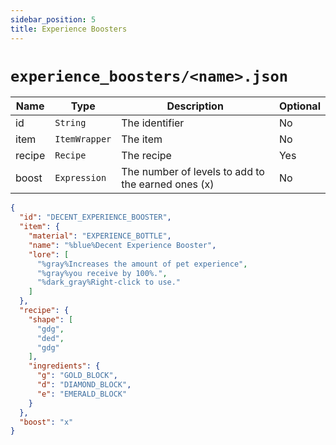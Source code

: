 ```yaml
---
sidebar_position: 5
title: Experience Boosters
---
```


# `experience_boosters/<name>.json`

| Name | Type | Description | Optional |
| --- | --- | --- | --- |
| id | `String` | The identifier | No |
| item | `ItemWrapper` | The item | No |
| recipe | `Recipe` | The recipe | Yes |
| boost | `Expression` | The number of levels to add to the earned ones (x) | No |

```json
{
  "id": "DECENT_EXPERIENCE_BOOSTER",
  "item": {
    "material": "EXPERIENCE_BOTTLE",
    "name": "%blue%Decent Experience Booster",
    "lore": [
      "%gray%Increases the amount of pet experience",
      "%gray%you receive by 100%.",
      "%dark_gray%Right-click to use."
    ]
  },
  "recipe": {
    "shape": [
      "gdg",
      "ded",
      "gdg"
    ],
    "ingredients": {
      "g": "GOLD_BLOCK",
      "d": "DIAMOND_BLOCK",
      "e": "EMERALD_BLOCK"
    }
  },
  "boost": "x"
}
```
